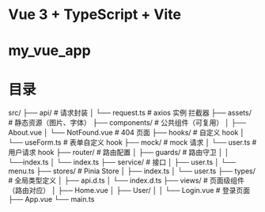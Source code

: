 # Vue 3 + TypeScript + Vite

# my_vue_app

# 目录

src/
├── api/ # 请求封装
│ └── request.ts # axios 实例 拦截器
├── assets/ # 静态资源（图片、字体）
├── components/ # 公共组件（可复用）
│ ├── About.vue
│ └── NotFound.vue # 404 页面
├── hooks/ # 自定义 hook
│ └── useForm.ts # 表单自定义 hook
├── mock/ # mock 请求
│ └── user.ts # 用户请求 hook
├── router/ # 路由配置
│ ├── guards/ # 路由守卫
│ │ └──index.ts
│ └── index.ts
├── service/ # 接口
│ ├── user.ts
│ └── menu.ts
├── stores/ # Pinia Store
│ ├── index.ts
│ └── user.ts
├── types/ # 全局类型定义
│ ├── api.d.ts
│ └── index.d.ts
├── views/ # 页面级组件（路由对应）
│ ├── Home.vue
│ ├── User/
│ │ └── Login.vue # 登录页面
├── App.vue
└── main.ts
